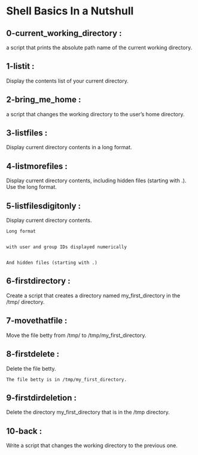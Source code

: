 # Shell Basics In a Nutshull 
## 0-current_working_directory :

a script that prints the absolute path name of the current working directory.

## 1-listit :

Display the contents list of your current directory.

## 2-bring_me_home :

a script that changes the working directory to the user’s home directory.

## 3-listfiles :

Display current directory contents in a long format.

## 4-listmorefiles :

Display current directory contents, including hidden files (starting with .). Use the long format.

## 5-listfilesdigitonly :

Display current directory contents.



    Long format


    with user and group IDs displayed numerically


    And hidden files (starting with .)


## 6-firstdirectory :

Create a script that creates a directory named my_first_directory in the /tmp/ directory.

## 7-movethatfile :

Move the file betty from /tmp/ to /tmp/my_first_directory.

## 8-firstdelete :

Delete the file betty.

    The file betty is in /tmp/my_first_directory.

## 9-firstdirdeletion : 

Delete the directory my_first_directory that is in the /tmp directory.

## 10-back :

Write a script that changes the working directory to the previous one.


